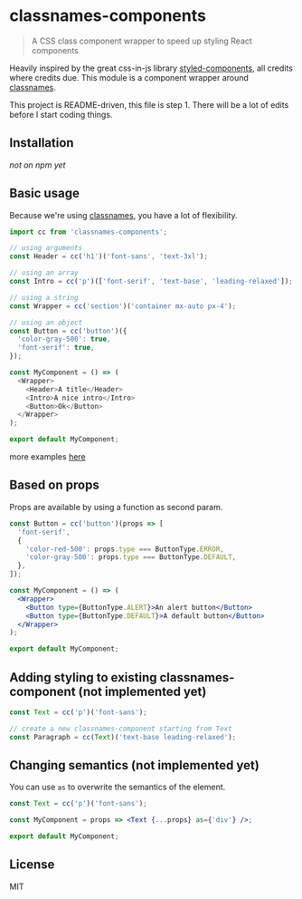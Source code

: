 # classnames-components

> A CSS class component wrapper to speed up styling React components

Heavily inspired by the great css-in-js library [styled-components](https://github.com/styled-components), all credits where credits due.
This module is a component wrapper around [classnames](https://github.com/JedWatson/classnames).

This project is README-driven, this file is step 1. There will be a lot of edits before I start coding things.

## Installation

_not on npm yet_

## Basic usage

Because we're using [classnames](https://github.com/JedWatson/classnames), you have a lot of flexibility.

```js
import cc from 'classnames-components';

// using arguments
const Header = cc('h1')('font-sans', 'text-3xl');

// using an array
const Intro = cc('p')(['font-serif', 'text-base', 'leading-relaxed']);

// using a string
const Wrapper = cc('section')('container mx-auto px-4');

// using an object
const Button = cc('button')({
  'color-gray-500': true,
  'font-serif': true,
});

const MyComponent = () => (
  <Wrapper>
    <Header>A title</Header>
    <Intro>A nice intro</Intro>
    <Button>Ok</Button>
  </Wrapper>
);

export default MyComponent;
```

more examples [here](https://github.com/JedWatson/classnames#usage)

## Based on props

Props are available by using a function as second param.

```jsx
const Button = cc('button')(props => [
  'font-serif',
  {
    'color-red-500': props.type === ButtonType.ERROR,
    'color-gray-500': props.type === ButtonType.DEFAULT,
  },
]);

const MyComponent = () => (
  <Wrapper>
    <Button type={ButtonType.ALERT}>An alert button</Button>
    <Button type={ButtonType.DEFAULT}>A default button</Button>
  </Wrapper>
);

export default MyComponent;
```

## Adding styling to existing classnames-component (not implemented yet)

```jsx
const Text = cc('p')('font-sans');

// create a new classnames-component starting from Text
const Paragraph = cc(Text)('text-base leading-relaxed');
```

## Changing semantics (not implemented yet)

You can use `as` to overwrite the semantics of the element.

```jsx
const Text = cc('p')('font-sans');

const MyComponent = props => <Text {...props} as={'div'} />;

export default MyComponent;
```

## License

MIT
